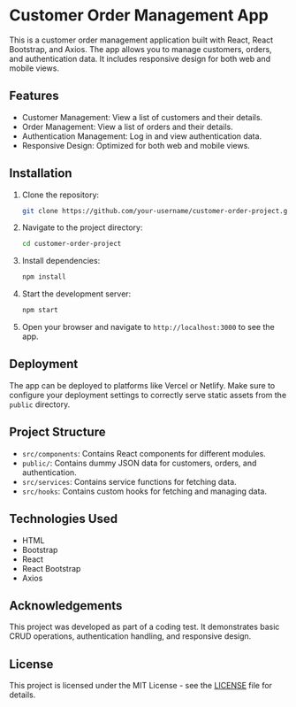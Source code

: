 # Customer Order Management App

This is a customer order management application built with React, React Bootstrap, and Axios. The app allows you to manage customers, orders, and authentication data. It includes responsive design for both web and mobile views.

## Features

- Customer Management: View a list of customers and their details.
- Order Management: View a list of orders and their details.
- Authentication Management: Log in and view authentication data.
- Responsive Design: Optimized for both web and mobile views.

## Installation

1. Clone the repository:

   ```sh
   git clone https://github.com/your-username/customer-order-project.git
   ```

2. Navigate to the project directory:

   ```sh
   cd customer-order-project
   ```

3. Install dependencies:

   ```sh
   npm install
   ```

4. Start the development server:

   ```sh
   npm start
   ```

5. Open your browser and navigate to `http://localhost:3000` to see the app.

## Deployment

The app can be deployed to platforms like Vercel or Netlify. Make sure to configure your deployment settings to correctly serve static assets from the `public` directory.

## Project Structure

- `src/components`: Contains React components for different modules.
- `public/`: Contains dummy JSON data for customers, orders, and authentication.
- `src/services`: Contains service functions for fetching data.
- `src/hooks`: Contains custom hooks for fetching and managing data.

## Technologies Used

- HTML
- Bootstrap
- React
- React Bootstrap
- Axios

## Acknowledgements

This project was developed as part of a coding test. It demonstrates basic CRUD operations, authentication handling, and responsive design.

## License

This project is licensed under the MIT License - see the [LICENSE](LICENSE) file for details.
